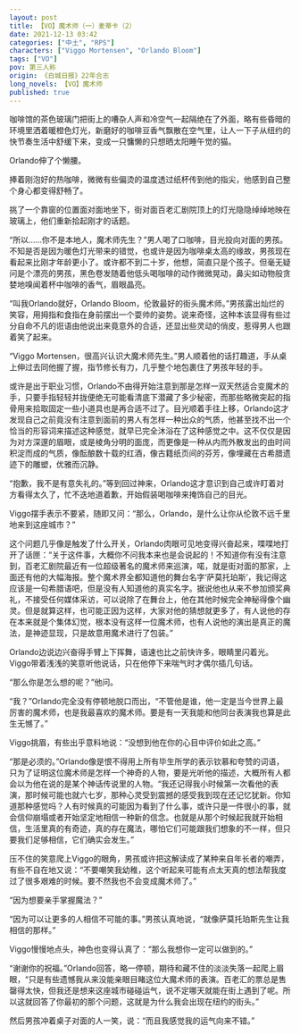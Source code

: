 ```yaml
---
layout: post
title: 【VO】魔术师（一）麦蒂卡（2）
date: 2021-12-13 03:42
categories: ["中土", "RPS"]
characters: ["Viggo Mortensen", "Orlando Bloom"]
tags: ["VO"]
pov: 第三人称
origin: 《白城日报》22年合志
long_novels: 【VO】魔术师
published: true
---
```


咖啡馆的茶色玻璃门把街上的嘈杂人声和冷空气一起隔绝在了外面，略有些昏暗的环境里洒着暖橙色灯光，新磨好的咖啡豆香气飘散在空气里，让人一下子从纽约的快节奏生活中舒缓下来，变成一只慵懒的只想晒太阳睡午觉的猫。

Orlando伸了个懒腰。

捧着刚泡好的热咖啡，微微有些偏烫的温度透过纸杯传到他的指尖，他感到自己整个身心都变得舒畅了。

挑了一个靠窗的位置面对面地坐下，街对面百老汇剧院顶上的灯光隐隐绰绰地映在玻璃上，他们重新拾起刚才的话题。

“所以……你不是本地人，魔术师先生？”男人喝了口咖啡，目光投向对面的男孩。不知是否是因为暖色灯光带来的错觉，也或许是因为咖啡桌太高的缘故，男孩现在看起来比刚才年龄更小了。或许都不到二十岁，他想，简直只是个孩子。但毫无疑问是个漂亮的男孩，黑色卷发随着他低头喝咖啡的动作微微晃动，鼻尖如动物般贪婪地嗅闻着杯中咖啡的香气，眉眼晶亮。

“叫我Orlando就好，Orlando Bloom，伦敦最好的街头魔术师。”男孩露出灿烂的笑容，用拇指和食指在身前摆出一个耍帅的姿势。说来奇怪，这种本该显得有些过分自命不凡的诳语由他说出来竟意外的合适，还显出些灵动的俏皮，惹得男人也跟着笑了起来。

“Viggo Mortensen，很高兴认识大魔术师先生。”男人顺着他的话打趣道，手从桌上伸过去同他握了握，指节修长有力，几乎整个地包裹住了男孩年轻的手。

或许是出于职业习惯，Orlando不由得开始注意到那是怎样一双天然适合变魔术的手，只要手指轻轻并拢便绝无可能看清底下潜藏了多少秘密，而那些略微突起的指骨用来拾取固定一些小道具也是再合适不过了。目光顺着手往上移，Orlando这才发现自己之前竟没有注意到面前的男人有怎样一种出众的气质，他甚至找不出一个恰当的形容词来描述这种感觉，就早已完全沐浴在了这种感觉之中。这不仅仅是因为对方深邃的眉眼，或是棱角分明的面庞，而更像是一种从内而外散发出的由时间积淀而成的气质，像酝酿数十载的红酒，像古籍纸页间的芬芳，像埋藏在古希腊遗迹下的雕塑，优雅而沉静。

“抱歉，我不是有意失礼的。”等到回过神来，Orlando这才意识到自己或许盯着对方看得太久了，忙不迭地道着歉，开始假装喝咖啡来掩饰自己的目光。

Viggo摆手表示不要紧，随即又问：“那么，Orlando，是什么让你从伦敦不远千里地来到这座城市？”

这个问题几乎像是触发了什么开关，Orlando肉眼可见地变得兴奋起来，喋喋地打开了话匣：“关于这件事，大概你不问我本来也是会说起的！不知道你有没有注意到，百老汇剧院最近有一位超级著名的魔术师来巡演，喏，就是街对面的那家，上面还有他的大幅海报。整个魔术界全都知道他的舞台名字‘萨莫托珀斯’，我记得这应该是一句希腊语吧，但是没有人知道他的真实名字。据说他也从来不参加颁奖典礼，不接受任何媒体采访，可以说除了在舞台上，他在其他时候完全神秘得像个幽灵。但是就算这样，也可能正因为这样，大家对他的猜想就更多了，有人说他的存在本来就是个集体幻觉，根本没有这样一位魔术师，也有人说他的演出是真正的魔法，是神迹显现，只是故意用魔术进行了包装。”

Orlando边说边兴奋得手臂上下挥舞，语速也比之前快许多，眼睛里闪着光。Viggo带着浅浅的笑意听他说话，只在他停下来喘气时才偶尔插几句话。

“那么你是怎么想的呢？”他问。

“我？”Orlando完全没有停顿地脱口而出，“不管他是谁，他一定是当今世界上最厉害的魔术师，也是我最喜欢的魔术师。要是有一天我能和他同台表演我也算是此生无憾了。”

Viggo挑眉，有些出乎意料地说：“没想到他在你的心目中评价如此之高。”

“那是必须的。”Orlando像是恨不得用上所有毕生所学的表示钦慕和夸赞的词语，只为了证明这位魔术师是怎样一个神奇的人物，要是光听他的描述，大概所有人都会以为他在说的是某个神话传说里的人物。“我还记得我小时候第一次看他的表演，那时候可能也就六七岁，那种心灵受到震撼的感受我到现在还记忆犹新。你知道那种感觉吗？人有时候真的可能因为看到了什么事，或许只是一件很小的事，就会信仰崩塌或者开始坚定地相信一种新的信念。也就是从那个时候起我就开始相信，生活里真的有奇迹，真的存在魔法，哪怕它们可能跟我们想象的不一样，但只要我们足够相信，它们确实会发生。”

压不住的笑意爬上Viggo的眼角，男孩或许把这解读成了某种来自年长者的嘲弄，有些不自在地又说：“不要嘲笑我幼稚，这个听起来可能有点太天真的想法帮我度过了很多艰难的时候。要不然我也不会变成魔术师了。”

“因为想要亲手掌握魔法？”

“因为可以让更多的人相信不可能的事。”男孩认真地说，“就像萨莫托珀斯先生让我相信的那样。”

Viggo慢慢地点头，神色也变得认真了：“那么我想你一定可以做到的。”

“谢谢你的祝福。”Orlando回答，略一停顿，期待和藏不住的淡淡失落一起爬上眉眼，“只是有些遗憾我从来没能亲眼目睹这位大魔术师的表演。百老汇的票总是售罄得太快，但我还是想来这座城市碰碰运气，说不定哪天就能在街上遇到了呢。所以这就回答了你最初的那个问题，这就是为什么我会出现在纽约的街头。”

然后男孩冲着桌子对面的人一笑，说：“而且我感觉我的运气向来不错。”
